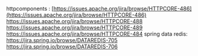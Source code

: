 httpcomponents :
	[https://issues.apache.org/jira/browse/HTTPCORE-486](https://issues.apache.org/jira/browse/HTTPCORE-486) 
	https://issues.apache.org/jira/browse/HTTPCORE-488
	https://issues.apache.org/jira/browse/HTTPCORE-489
	https://issues.apache.org/jira/browse/HTTPCORE-484
spring data redis:
	https://jira.spring.io/browse/DATAREDIS-705
	https://jira.spring.io/browse/DATAREDIS-706
